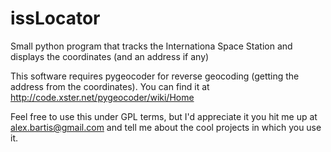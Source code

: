issLocator
==========

Small python program that tracks the Internationa Space Station and displays the coordinates (and an address if any)

This software requires pygeocoder for reverse geocoding (getting the address from the coordinates). You can find it at http://code.xster.net/pygeocoder/wiki/Home

Feel free to use this under GPL terms, but I'd appreciate it you hit me up at alex.bartis@gmail.com and tell me about the cool projects in which you use it.
